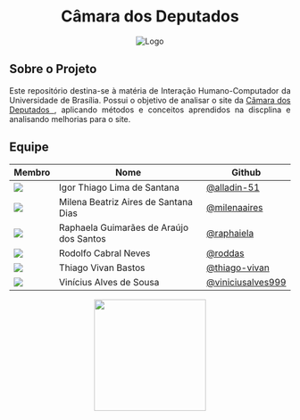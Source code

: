 <h1 align="center">
Câmara dos Deputados
</h1>

<p align= "center"

![Logo](https://s2.static.brasilescola.uol.com.br/be/2022/06/congresso-nacional.jpg)
<p/>

## Sobre o Projeto
<p align="justify">
Este repositório destina-se à matéria de Interação Humano-Computador da Universidade de Brasília. Possui o objetivo de analisar o site da <a href="https://www.camara.leg.br/">Câmara dos Deputados </a>, aplicando métodos e conceitos aprendidos na discplina e analisando melhorias para o site.
<p/>

## Equipe

|Membro|Nome|Github|
|------|------|---------|
|<img src= "https://avatars.githubusercontent.com/u/78519040?v=4"> | Igor Thiago Lima de Santana |[@alladin-51](https://github.com/Alladin-51)|
|<img src= "https://avatars.githubusercontent.com/u/97989639?v=4"> | Milena Beatriz Aires de Santana Dias |[@milenaaires](https://github.com/milenaaires)|
|<img src= "https://avatars.githubusercontent.com/u/64171633?v=4"> | Raphaela Guimarães de Araújo dos Santos |[@raphaiela](https://github.com/raphaiela)|
|<img src= "https://avatars.githubusercontent.com/u/9947506?v=4"> | Rodolfo Cabral Neves |[@roddas](https://github.com/roddas)|
|<img src= "https://avatars.githubusercontent.com/u/80918128?v=4"> | Thiago Vivan Bastos |[@thiago-vivan](https://github.com/thiago-vivan)|
|<img src= "https://avatars.githubusercontent.com/u/77307847?v=4"> | Vinícius Alves de Sousa |[@viniciusalves999](https://github.com/viniciusalves999)|

<p align="center"><a href="https://fga.unb.br" target="_blank"><img width="200"src="https://sbseg2017.redes.unb.br/wp-content/uploads/2017/04/logo_fug.png"></a></p>
</p>
